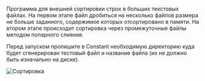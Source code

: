 Программа для внешней сортировки строк в больших текстовых файлах.
На первом этапе файл дробиться на несколько файлов размера не больше заданного, содержимое которых отсортировано в памяти.
На втором этапе происходит сортировка через промежуточные файлы методом попарного слияния.

Перед запуском пропишите в Constant необходимую директорию куда будет сгенерирован тестовый файл и название файла 
(их не должно быть изначально на диске).




![Сортировка](https://user-images.githubusercontent.com/33663320/174356120-d2f698b2-f538-41e5-9197-eb05acf68ab8.jpg)
